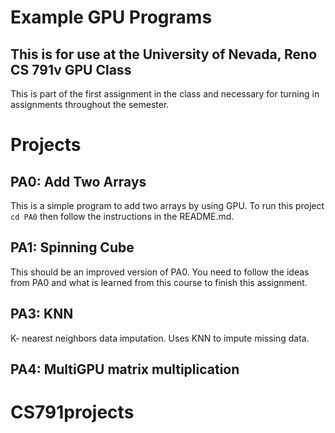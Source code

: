 # Example GPU Programs
## This is for use at the University of Nevada, Reno CS 791v GPU Class
This is part of the first assignment in the class and necessary for turning in assignments throughout the semester.

# Projects

## PA0: Add Two Arrays
This is a simple program to add two arrays by using GPU. To run this project ```cd PA0``` then follow the instructions in the README.md.

## PA1: Spinning Cube
This should be an improved version of PA0. You need to follow the ideas from PA0 and what is learned from this course to finish this assignment.

## PA3: KNN
K- nearest neighbors data imputation. Uses KNN to impute missing data.

## PA4: MultiGPU matrix multiplication

# CS791projects
